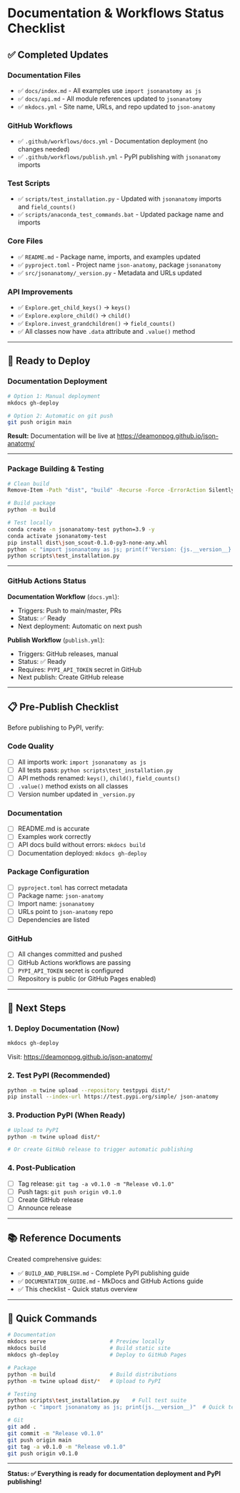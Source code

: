 # Documentation & Workflows Status Checklist

## ✅ Completed Updates

### Documentation Files
- ✅ `docs/index.md` - All examples use `import jsonanatomy as js`
- ✅ `docs/api.md` - All module references updated to `jsonanatomy`
- ✅ `mkdocs.yml` - Site name, URLs, and repo updated to `json-anatomy`

### GitHub Workflows
- ✅ `.github/workflows/docs.yml` - Documentation deployment (no changes needed)
- ✅ `.github/workflows/publish.yml` - PyPI publishing with `jsonanatomy` imports

### Test Scripts
- ✅ `scripts/test_installation.py` - Updated with `jsonanatomy` imports and `field_counts()`
- ✅ `scripts/anaconda_test_commands.bat` - Updated package name and imports

### Core Files
- ✅ `README.md` - Package name, imports, and examples updated
- ✅ `pyproject.toml` - Project name `json-anatomy`, package `jsonanatomy`
- ✅ `src/jsonanatomy/_version.py` - Metadata and URLs updated

### API Improvements
- ✅ `Explore.get_child_keys()` → `keys()`
- ✅ `Explore.explore_child()` → `child()`
- ✅ `Explore.invest_grandchildren()` → `field_counts()`
- ✅ All classes now have `.data` attribute and `.value()` method

---

## 🚀 Ready to Deploy

### Documentation Deployment

```bash
# Option 1: Manual deployment
mkdocs gh-deploy

# Option 2: Automatic on git push
git push origin main
```

**Result:** Documentation will be live at https://deamonpog.github.io/json-anatomy/

---

### Package Building & Testing

```bash
# Clean build
Remove-Item -Path "dist", "build" -Recurse -Force -ErrorAction SilentlyContinue

# Build package
python -m build

# Test locally
conda create -n jsonanatomy-test python=3.9 -y
conda activate jsonanatomy-test
pip install dist\json_scout-0.1.0-py3-none-any.whl
python -c "import jsonanatomy as js; print(f'Version: {js.__version__}')"
python scripts\test_installation.py
```

---

### GitHub Actions Status

**Documentation Workflow** (`docs.yml`):
- Triggers: Push to main/master, PRs
- Status: ✅ Ready
- Next deployment: Automatic on next push

**Publish Workflow** (`publish.yml`):
- Triggers: GitHub releases, manual
- Status: ✅ Ready
- Requires: `PYPI_API_TOKEN` secret in GitHub
- Next publish: Create GitHub release

---

## 📋 Pre-Publish Checklist

Before publishing to PyPI, verify:

### Code Quality
- [ ] All imports work: `import jsonanatomy as js`
- [ ] All tests pass: `python scripts\test_installation.py`
- [ ] API methods renamed: `keys()`, `child()`, `field_counts()`
- [ ] `.value()` method exists on all classes
- [ ] Version number updated in `_version.py`

### Documentation
- [ ] README.md is accurate
- [ ] Examples work correctly
- [ ] API docs build without errors: `mkdocs build`
- [ ] Documentation deployed: `mkdocs gh-deploy`

### Package Configuration
- [ ] `pyproject.toml` has correct metadata
- [ ] Package name: `json-anatomy`
- [ ] Import name: `jsonanatomy`
- [ ] URLs point to `json-anatomy` repo
- [ ] Dependencies are listed

### GitHub
- [ ] All changes committed and pushed
- [ ] GitHub Actions workflows are passing
- [ ] `PYPI_API_TOKEN` secret is configured
- [ ] Repository is public (or GitHub Pages enabled)

---

## 🎯 Next Steps

### 1. Deploy Documentation (Now)
```bash
mkdocs gh-deploy
```
Visit: https://deamonpog.github.io/json-anatomy/

### 2. Test PyPI (Recommended)
```bash
python -m twine upload --repository testpypi dist/*
pip install --index-url https://test.pypi.org/simple/ json-anatomy
```

### 3. Production PyPI (When Ready)
```bash
# Upload to PyPI
python -m twine upload dist/*

# Or create GitHub release to trigger automatic publishing
```

### 4. Post-Publication
- [ ] Tag release: `git tag -a v0.1.0 -m "Release v0.1.0"`
- [ ] Push tags: `git push origin v0.1.0`
- [ ] Create GitHub release
- [ ] Announce release

---

## 📚 Reference Documents

Created comprehensive guides:
- ✅ `BUILD_AND_PUBLISH.md` - Complete PyPI publishing guide
- ✅ `DOCUMENTATION_GUIDE.md` - MkDocs and GitHub Actions guide
- ✅ This checklist - Quick status overview

---

## 🔧 Quick Commands

```bash
# Documentation
mkdocs serve                    # Preview locally
mkdocs build                    # Build static site
mkdocs gh-deploy                # Deploy to GitHub Pages

# Package
python -m build                 # Build distributions
python -m twine upload dist/*   # Upload to PyPI

# Testing
python scripts\test_installation.py    # Full test suite
python -c "import jsonanatomy as js; print(js.__version__)"  # Quick test

# Git
git add .
git commit -m "Release v0.1.0"
git push origin main
git tag -a v0.1.0 -m "Release v0.1.0"
git push origin v0.1.0
```

---

**Status: ✅ Everything is ready for documentation deployment and PyPI publishing!**

